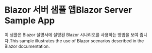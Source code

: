# <a name="blazor-server-sample-app"></a><span data-ttu-id="461ca-101">Blazor 서버 샘플 앱</span><span class="sxs-lookup"><span data-stu-id="461ca-101">Blazor Server Sample App</span></span>

<span data-ttu-id="461ca-102">이 샘플은 Blazor 설명서에 설명된 Blazor 시나리오를 사용하는 방법을 보여 줍니다.</span><span class="sxs-lookup"><span data-stu-id="461ca-102">This sample illustrates the use of Blazor scenarios described in the Blazor documentation.</span></span>
